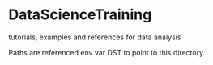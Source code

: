DataScienceTraining
===================

tutorials, examples and references for data analysis

Paths are referenced env var DST to point to this directory.
